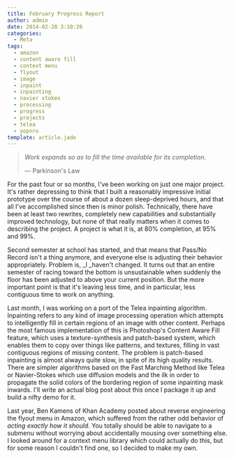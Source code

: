 ```yaml
---
title: February Progress Report
author: admin
date: 2014-02-28 3:10:20
categories:
  - Meta
tags: 
  - amazon
  - content aware fill
  - context menu
  - flyout
  - image
  - inpaint
  - inpainting
  - navier stokes
  - processing
  - progress
  - projects
  - telea
  - yopnro
template: article.jade
---
```


> _Work expands so as to fill the time available for its completion._
> 
> — Parkinson's Law

For the past four or so months, I've been working on just one major project. It's rather depressing to think that I built a reasonably impressive initial prototype over the course of about a dozen sleep-deprived hours, and that all I've accomplished since then is minor polish. Technically, there have been at least two rewrites, completely new capabilities and substantially improved technology, but none of that really matters when it comes to describing the project. A project is what it is, at 80% completion, at 95% and 99%.

Second semester at school has started, and that means that Pass/No Record isn't a thing anymore, and everyone else is adjusting their behavior appropriately. Problem is, _I _haven't changed. It turns out that an entire semester of racing toward the bottom is unsustainable when suddenly the floor has been adjusted to above your current position. But the more important point is that it's leaving less time, and in particular, less contiguous time to work on anything.

Last month, I was working on a port of the Telea inpainting algorithm. Inpainting refers to any kind of image processing operation which attempts to intelligently fill in certain regions of an image with other content. Perhaps the most famous implementation of this is Photoshop's Content Aware Fill feature, which uses a texture-synthesis and patch-based system, which enables them to copy over things like patterns, and textures, filling in vast contiguous regions of missing content. The problem is patch-based inpainting is almost always quite slow, in spite of its high quality results. There are simpler algorithms based on the Fast Marching Method like Telea or Navier-Stokes which use diffusion models and the ilk in order to propagate the solid colors of the bordering region of some inpainting mask inwards. I'll write an actual blog post about this once I package it up and build a nifty demo for it.

Last year, Ben Kamens of Khan Academy posted about reverse engineering the flyout menu in Amazon, which suffered from the rather odd behavior of _acting exactly how it should_. You totally should be able to navigate to a submenu without worrying about accidentally mousing over something else. I looked around for a context menu library which could actually do this, but for some reason I couldn't find one, so I decided to make my own.
